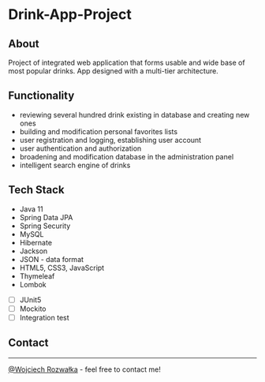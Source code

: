 # Drink-App-Project

## About

Project of integrated web application that forms usable and wide base of most popular drinks. App designed with a
multi-tier architecture.

## Functionality

- reviewing several hundred drink existing in database and creating new ones
- building and modification personal favorites lists
- user registration and logging, establishing user account
- user authentication and authorization
- broadening and modification database in the administration panel
- intelligent search engine of drinks

## Tech Stack

- Java 11
- Spring Data JPA
- Spring Security
- MySQL
- Hibernate
- Jackson
- JSON - data format
- HTML5, CSS3, JavaScript
- Thymeleaf
- Lombok
- [ ] JUnit5
- [ ] Mockito
- [ ] Integration test

## Contact

---
[@Wojciech Rozwałka](https://www.linkedin.com/in/wojciech-rozwalka/) - feel free to contact me!
